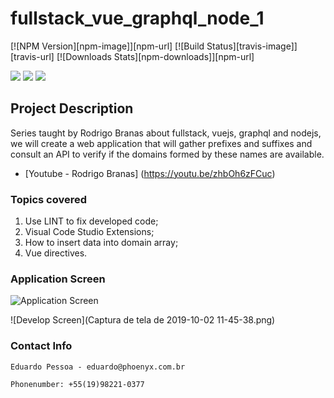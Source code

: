 # fullstack_vue_graphql_node_1
[![NPM Version][npm-image]][npm-url]
[![Build Status][travis-image]][travis-url]
[![Downloads Stats][npm-downloads]][npm-url]

![](https://user-images.githubusercontent.com/19197999/66068551-2d1d7780-e524-11e9-9a08-f3d732e854bd.png?w=100)
![](https://user-images.githubusercontent.com/19197999/66068588-3e668400-e524-11e9-83f1-e4af87b64fb8.png?w=100)
![](https://user-images.githubusercontent.com/19197999/66068624-4aeadc80-e524-11e9-8180-5ff6b4e1ca66.png?w=100)

## Project Description
Series taught by Rodrigo Branas about fullstack, vuejs, graphql and nodejs, we will create a web application that will gather prefixes and suffixes and consult an API to verify if the domains formed by these names are available.

* [Youtube - Rodrigo Branas] (https://youtu.be/zhbOh6zFCuc)

### Topics covered
1. Use LINT to fix developed code;
2. Visual Code Studio Extensions;
3. How to insert data into domain array;
4. Vue directives.

### Application Screen

![Application Screen](https://user-images.githubusercontent.com/19197999/66066165-61db0000-e51f-11e9-992b-bcc0ee34900f.png)


![Develop Screen](Captura de tela de 2019-10-02 11-45-38.png)

### Contact Info
```
Eduardo Pessoa - eduardo@phoenyx.com.br

Phonenumber: +55(19)98221-0377
```
